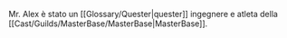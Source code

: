 Mr. Alex è stato un [[Glossary/Quester|quester]] ingegnere e atleta della [[Cast/Guilds/MasterBase/MasterBase|MasterBase]].